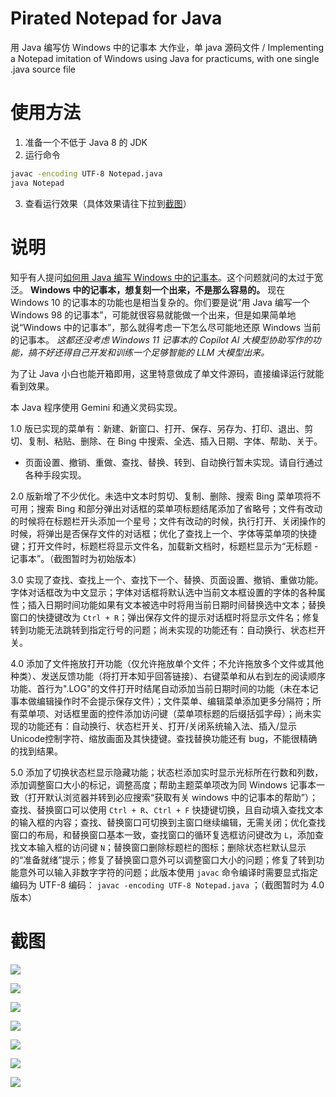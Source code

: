# Pirated Notepad for Java
用 Java 编写仿 Windows 中的记事本 大作业，单 java 源码文件 / Implementing a Notepad imitation of Windows using Java for practicums, with one single .java source file

# 使用方法
1. 准备一个不低于 Java 8 的 JDK
2. 运行命令
```bash
javac -encoding UTF-8 Notepad.java
java Notepad
```

3. 查看运行效果（具体效果请往下拉到[截图](#截图)）

# 说明

知乎有人提问[如何用 Java 编写 Windows 中的记事本](https://www.zhihu.com/question/659364217/answer/3540757546)。这个问题就问的太过于宽泛。 **Windows 中的记事本，想复刻一个出来，不是那么容易的。** 现在 Windows 10 的记事本的功能也是相当复杂的。你们要是说“用 Java 编写一个 Windows 98 的记事本”，可能就很容易就能做一个出来，但是如果简单地说“Windows 中的记事本”，那么就得考虑一下怎么尽可能地还原 Windows 当前的记事本。 *这都还没考虑 Windows 11 记事本的 Copilot AI 大模型协助写作的功能，搞不好还得自己开发和训练一个足够智能的 LLM 大模型出来。*

为了让 Java 小白也能开箱即用，这里特意做成了单文件源码，直接编译运行就能看到效果。

本 Java 程序使用 Gemini 和通义灵码实现。

1.0 版已实现的菜单有：新建、新窗口、打开、保存、另存为、打印、退出、剪切、复制、粘贴、删除、在 Bing 中搜索、全选、插入日期、字体、帮助、关于。

* 页面设置、撤销、重做、查找、替换、转到、自动换行暂未实现。请自行通过各种手段实现。

2.0 版新增了不少优化。未选中文本时剪切、复制、删除、搜索 Bing 菜单项将不可用；搜索 Bing 和部分弹出对话框的菜单项标题结尾添加了省略号；文件有改动的时候将在标题栏开头添加一个星号；文件有改动的时候，执行打开、关闭操作的时候，将弹出是否保存文件的对话框；优化了查找上一个、字体等菜单项的快捷键；打开文件时，标题栏将显示文件名，加载新文档时，标题栏显示为“无标题 - 记事本”。（截图暂时为初始版本）

3.0 实现了查找、查找上一个、查找下一个、替换、页面设置、撤销、重做功能。字体对话框改为中文显示；字体对话框将默认选中当前文本框设置的字体的各种属性；插入日期时间功能如果有文本被选中时将用当前日期时间替换选中文本；替换窗口的快捷键改为 ```Ctrl + R```；弹出保存文件的提示对话框时将显示文件名；修复转到功能无法跳转到指定行号的问题；尚未实现的功能还有：自动换行、状态栏开关。

4.0 添加了文件拖放打开功能（仅允许拖放单个文件；不允许拖放多个文件或其他种类）、发送反馈功能（将打开本知乎回答链接）、右键菜单和从右到左的阅读顺序功能、首行为".LOG"的文件打开时结尾自动添加当前日期时间的功能（未在本记事本做编辑操作时不会提示保存文件）；文件菜单、编辑菜单添加更多分隔符；所有菜单项、对话框里面的控件添加访问键（菜单项标题的后缀括弧字母）；尚未实现的功能还有：自动换行、状态栏开关、打开/关闭系统输入法、插入/显示Unicode控制字符、缩放画面及其快捷键。查找替换功能还有 bug，不能很精确的找到结果。

5.0 添加了切换状态栏显示隐藏功能；状态栏添加实时显示光标所在行数和列数，添加调整窗口大小的标记，调整高度；帮助主题菜单项改为同 Windows 记事本一致（打开默认浏览器并转到必应搜索“获取有关 windows 中的记事本的帮助”）；查找、替换窗口可以使用 ```Ctrl + R```、```Ctrl + F``` 快捷键切换，且自动填入查找文本的输入框的内容；查找、替换窗口可切换到主窗口继续编辑，无需关闭；优化查找窗口的布局，和替换窗口基本一致，查找窗口的循环复选框访问键改为 ```L```，添加查找文本输入框的访问键 ```N```；替换窗口删除标题栏的图标；删除状态栏默认显示的“准备就绪”提示；修复了替换窗口意外可以调整窗口大小的问题；修复了转到功能意外可以输入非数字字符的问题；此版本使用 ```javac``` 命令编译时需要显式指定编码为 UTF-8 编码： ```javac -encoding UTF-8 Notepad.java``` ；（截图暂时为 4.0 版本）

# 截图

![](https://picx.zhimg.com/v2-161d3dcde923b48bf2348fa38ae347e9_r.png)

![](https://picx.zhimg.com/v2-893e490a98c0ef943320b5379ff3f673_r.png)

![](https://pic1.zhimg.com/v2-9bebee89fe14bb99048b0a8c5edff751_r.png)

![](https://picx.zhimg.com/v2-6d3714049654ac31f680566851f8782f_r.png)

![](https://picx.zhimg.com/v2-fc0513267e08d6e7119ad189022504b4_r.png)

![](https://picx.zhimg.com/v2-2a095f2f778bd67448b1eaf9a0a3a24e_r.png)

![](https://picx.zhimg.com/v2-99a1a25dc63460aefe20a9a8c6e2848f_r.png)
